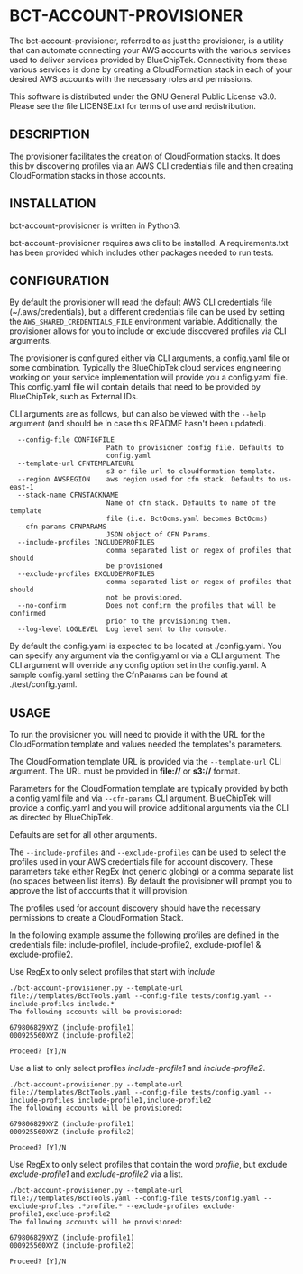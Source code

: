 # BCT-ACCOUNT-PROVISIONER

The bct-account-provisioner, referred to as just the provisioner, is a utility that can automate connecting your AWS accounts with the various services used to deliver services provided by BlueChipTek. Connectivity from these various services is done by creating a CloudFormation stack in each of your desired AWS accounts with the necessary roles and permissions.

This software is distributed under the GNU General Public License v3.0. Please see the file LICENSE.txt for terms of use and redistribution.

## DESCRIPTION

The provisioner facilitates the creation of CloudFormation stacks. It does this by discovering profiles via an AWS CLI credentials file and then creating CloudFormation stacks in those accounts.

## INSTALLATION

bct-account-provisioner is written in Python3.

bct-account-provisioner requires aws cli to be installed. A requirements.txt has been provided which includes other packages needed to run tests.

## CONFIGURATION

By default the provisioner will read the default AWS CLI credentials file (~/.aws/credentials), but a different credentials file can be used by setting the `AWS_SHARED_CREDENTIALS_FILE` environment variable. Additionally, the provisioner allows for you to include or exclude discovered profiles via CLI arguments.

The provisioner is configured either via CLI arguments, a config.yaml file or some combination. Typically the BlueChipTek cloud services engineering working on your service implementation will provide you a config.yaml file. This config.yaml file will contain details that need to be provided by BlueChipTek, such as External IDs.

CLI arguments are as follows, but can also be viewed with the `--help` argument (and should be in case this README hasn't been updated).

```
  --config-file CONFIGFILE
                        Path to provisioner config file. Defaults to
                        config.yaml
  --template-url CFNTEMPLATEURL
                        s3 or file url to cloudformation template.
  --region AWSREGION    aws region used for cfn stack. Defaults to us-east-1
  --stack-name CFNSTACKNAME
                        Name of cfn stack. Defaults to name of the template
                        file (i.e. BctOcms.yaml becomes BctOcms)
  --cfn-params CFNPARAMS
                        JSON object of CFN Params.
  --include-profiles INCLUDEPROFILES
                        comma separated list or regex of profiles that should
                        be provisioned
  --exclude-profiles EXCLUDEPROFILES
                        comma separated list or regex of profiles that should
                        not be provisioned.
  --no-confirm          Does not confirm the profiles that will be confirmed
                        prior to the provisioning them.
  --log-level LOGLEVEL  Log level sent to the console.

```

By default the config.yaml is expected to be located at ./config.yaml. You can specify any argument via the config.yaml or via a CLI argument. The CLI argument will override any config option set in the config.yaml. A sample config.yaml setting the CfnParams can be found at ./test/config.yaml.

## USAGE

To run the provisioner you will need to provide it with the URL for the CloudFormation template and values needed the templates's parameters.

The CloudFormation template URL is provided via the `--template-url` CLI argument. The URL must be provided in **file://** or **s3://** format.

Parameters for the CloudFormation template are typically provided by both a config.yaml file and via `--cfn-params` CLI argument. BlueChipTek will provide a config.yaml and you will provide additional arguments via the CLI as directed by BlueChipTek.

Defaults are set for all other arguments.

The `--include-profiles` and `--exclude-profiles` can be used to select the profiles used in your AWS credentials file for account discovery. These parameters take either RegEx (not generic globing) or a comma separate list (no spaces between list items). By default the provisioner will prompt you to approve the list of accounts that it will provision.

The profiles used for account discovery should have the necessary permissions to create a CloudFormation Stack.

In the following example assume the following profiles are defined in the credentials file: include-profile1, include-profile2, exclude-profile1 & exclude-profile2.

Use RegEx to only select profiles that start with *include*
```
./bct-account-provisioner.py --template-url file://templates/BctTools.yaml --config-file tests/config.yaml --include-profiles include.*
The following accounts will be provisioned:

679806829XYZ (include-profile1)
000925560XYZ (include-profile2)

Proceed? [Y]/N
```

Use a list to only select profiles *include-profile1* and *include-profile2*.
```
./bct-account-provisioner.py --template-url file://templates/BctTools.yaml --config-file tests/config.yaml --include-profiles include-profile1,include-profile2
The following accounts will be provisioned:

679806829XYZ (include-profile1)
000925560XYZ (include-profile2)

Proceed? [Y]/N
```

Use RegEx to only select profiles that contain the word *profile*, but exclude *exclude-profile1* and *exclude-profile2* via a list.
```
./bct-account-provisioner.py --template-url file://templates/BctTools.yaml --config-file tests/config.yaml --exclude-profiles .*profile.* --exclude-profiles exclude-profile1,exclude-profile2
The following accounts will be provisioned:

679806829XYZ (include-profile1)
000925560XYZ (include-profile2)

Proceed? [Y]/N
```
